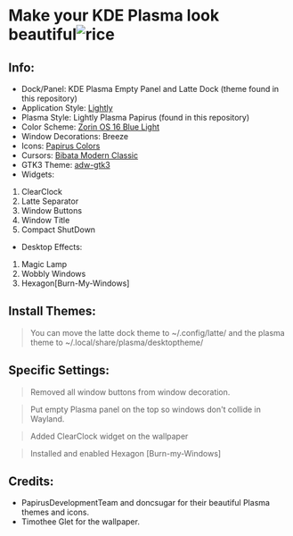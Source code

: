 # Make your KDE Plasma look beautiful![rice](https://user-images.githubusercontent.com/117046865/210187462-aa1a0964-a36d-4af1-b12a-35c5b5e7c6bf.png)
## Info: 
* Dock/Panel: KDE Plasma Empty Panel and Latte Dock (theme found in this repository)
* Application Style: [Lightly](https://github.com/Luwx/Lightly)
* Plasma Style: Lightly Plasma Papirus (found in this repository)
* Color Scheme: [Zorin OS 16 Blue Light](https://store.kde.org/p/1890164)
* Window Decorations: Breeze
* Icons: [Papirus Colors](https://store.kde.org/p/1651940)
* Cursors: [Bibata Modern Classic](https://github.com/ful1e5/Bibata_Cursor)
* GTK3 Theme: [adw-gtk3](https://github.com/lassekongo83/adw-gtk3)
* Widgets:
1. ClearClock
2. Latte Separator
3. Window Buttons
4. Window Title
5. Compact ShutDown
* Desktop Effects:
1. Magic Lamp
2. Wobbly Windows
3. Hexagon[Burn-My-Windows]

## Install Themes:
> You can move the latte dock theme to ~/.config/latte/ and the plasma theme to ~/.local/share/plasma/desktoptheme/
## Specific Settings:
> Removed all window buttons from window decoration.

> Put empty Plasma panel on the top so windows don't collide in Wayland.

> Added ClearClock widget on the wallpaper

>Installed and enabled Hexagon [Burn-my-Windows]
## Credits: 
* PapirusDevelopmentTeam and doncsugar for their beautiful Plasma themes and icons.
* Timothee Glet for the wallpaper.
